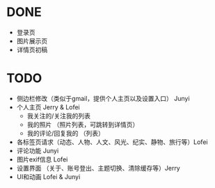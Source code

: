 # DONE
* 登录页
* 图片展示页
* 详情页初稿


# TODO
* 侧边栏修改（类似于gmail，提供个人主页以及设置入口） Junyi
* 个人主页 Jerry & Lofei
    * 我关注的/关注我的列表
    * 我的照片 （照片列表，可跳转到详情页）
    * 我的评论/回复我的 （列表）
* 各标签页请求（动态、人物、人文、风光、纪实、静物、旅行等）Lofei
* 评论功能 Junyi
* 图片exif信息 Lofei
* 设置界面 （关于、账号登出、主题切换、清除缓存等）Jerry
* UI和动画 Lofei & Junyi